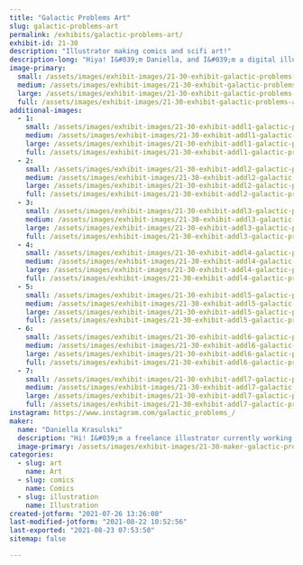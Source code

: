 ```yaml
---
title: "Galactic Problems Art"
slug: galactic-problems-art
permalink: /exhibits/galactic-problems-art/
exhibit-id: 21-30
description: "Illustrator making comics and scifi art!"
description-long: "Hiya! I&#039;m Daniella, and I&#039;m a digital illustrator. My current passion project is an original comic series called Galactic Problems, and the story revolves around a group of private investigators in space solving mysteries. Outside of personal work, I love making art of the stories that inspire me to create. Star Wars, anime, cartoons, I love it all. I&#039;ll be selling both original and fanart at my table, as well as sharing whatever info about my job I can! "
image-primary: 
  small: /assets/images/exhibit-images/21-30-exhibit-galactic-problems-art-43-newiconforposting-8221-small.png
  medium: /assets/images/exhibit-images/21-30-exhibit-galactic-problems-art-43-newiconforposting-8221-medium.png
  large: /assets/images/exhibit-images/21-30-exhibit-galactic-problems-art-43-newiconforposting-8221-large.png
  full: /assets/images/exhibit-images/21-30-exhibit-galactic-problems-art-43-newiconforposting-8221-full.png
additional-images: 
  - 1:
    small: /assets/images/exhibit-images/21-30-exhibit-addl1-galactic-problems-art-alienforposting-small.png
    medium: /assets/images/exhibit-images/21-30-exhibit-addl1-galactic-problems-art-alienforposting-medium.png
    large: /assets/images/exhibit-images/21-30-exhibit-addl1-galactic-problems-art-alienforposting-large.png
    full: /assets/images/exhibit-images/21-30-exhibit-addl1-galactic-problems-art-alienforposting-full.png
  - 2:
    small: /assets/images/exhibit-images/21-30-exhibit-addl2-galactic-problems-art-badbatchforposting-small.png
    medium: /assets/images/exhibit-images/21-30-exhibit-addl2-galactic-problems-art-badbatchforposting-medium.png
    large: /assets/images/exhibit-images/21-30-exhibit-addl2-galactic-problems-art-badbatchforposting-large.png
    full: /assets/images/exhibit-images/21-30-exhibit-addl2-galactic-problems-art-badbatchforposting-full.png
  - 3:
    small: /assets/images/exhibit-images/21-30-exhibit-addl3-galactic-problems-art-discofinalforposting-small.png
    medium: /assets/images/exhibit-images/21-30-exhibit-addl3-galactic-problems-art-discofinalforposting-medium.png
    large: /assets/images/exhibit-images/21-30-exhibit-addl3-galactic-problems-art-discofinalforposting-large.png
    full: /assets/images/exhibit-images/21-30-exhibit-addl3-galactic-problems-art-discofinalforposting-full.png
  - 4:
    small: /assets/images/exhibit-images/21-30-exhibit-addl4-galactic-problems-art-ocsmallerver-small.png
    medium: /assets/images/exhibit-images/21-30-exhibit-addl4-galactic-problems-art-ocsmallerver-medium.png
    large: /assets/images/exhibit-images/21-30-exhibit-addl4-galactic-problems-art-ocsmallerver-large.png
    full: /assets/images/exhibit-images/21-30-exhibit-addl4-galactic-problems-art-ocsmallerver-full.png
  - 5:
    small: /assets/images/exhibit-images/21-30-exhibit-addl5-galactic-problems-art-plokoonandkidsforposting-small.png
    medium: /assets/images/exhibit-images/21-30-exhibit-addl5-galactic-problems-art-plokoonandkidsforposting-medium.png
    large: /assets/images/exhibit-images/21-30-exhibit-addl5-galactic-problems-art-plokoonandkidsforposting-large.png
    full: /assets/images/exhibit-images/21-30-exhibit-addl5-galactic-problems-art-plokoonandkidsforposting-full.png
  - 6:
    small: /assets/images/exhibit-images/21-30-exhibit-addl6-galactic-problems-art-rexforposting-small.png
    medium: /assets/images/exhibit-images/21-30-exhibit-addl6-galactic-problems-art-rexforposting-medium.png
    large: /assets/images/exhibit-images/21-30-exhibit-addl6-galactic-problems-art-rexforposting-large.png
    full: /assets/images/exhibit-images/21-30-exhibit-addl6-galactic-problems-art-rexforposting-full.png
  - 7:
    small: /assets/images/exhibit-images/21-30-exhibit-addl7-galactic-problems-art-spacegirlfinalsmallerver-small.png
    medium: /assets/images/exhibit-images/21-30-exhibit-addl7-galactic-problems-art-spacegirlfinalsmallerver-medium.png
    large: /assets/images/exhibit-images/21-30-exhibit-addl7-galactic-problems-art-spacegirlfinalsmallerver-large.png
    full: /assets/images/exhibit-images/21-30-exhibit-addl7-galactic-problems-art-spacegirlfinalsmallerver-full.png
instagram: https://www.instagram.com/galactic_problems_/
maker: 
  name: "Daniella Krasulski"
  description: "Hi! I&#039;m a freelance illustrator currently working on an original comic series, and I also design merchandise on the side! My biggest passion right now is my comic, which is about a group of private investigators in space solving mysteries. I want to tell fun stories for a wide age range audience. I&#039;m inspired by animation, scifi, and am a huge Star Wars nerd. Sharing my art with people is always a joy, and I hope to share what knowledge I have with beginners as well! "
  image-primary: /assets/images/exhibit-images/21-30-maker-galactic-problems-art-newiconforposting-medium.png
categories: 
  - slug: art
    name: Art
  - slug: comics
    name: Comics
  - slug: illustration
    name: Illustration
created-jotform: "2021-07-26 13:26:08"
last-modified-jotform: "2021-08-22 10:52:56"
last-exported: "2021-08-23 07:53:50"
sitemap: false

---
```

